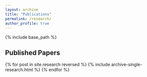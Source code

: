 ```yaml
---
layout: archive
title: "Publications"
permalink: /research/
author_profile: true
---
```


{% include base_path %}

## Published Papers

{% for post in site.research reversed %}
  {% include archive-single-research.html %}
{% endfor %}

<!-- ## Working Papers

{% for post in site.workingpapers reversed %}
  {% include archive-single-research.html %}
{% endfor %} -->